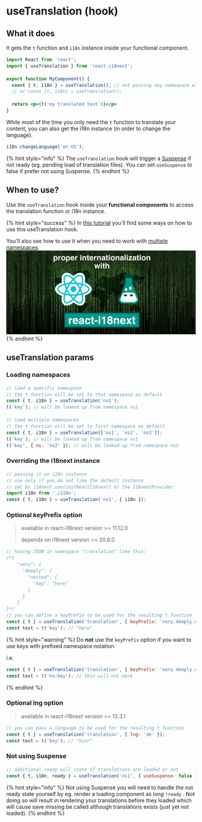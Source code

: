 # useTranslation (hook)

## What it does

It gets the `t` function and `i18n` instance inside your functional component.

```jsx
import React from 'react';
import { useTranslation } from 'react-i18next';

export function MyComponent() {
  const { t, i18n } = useTranslation(); // not passing any namespace will use the defaultNS (by default set to 'translation')
  // or const [t, i18n] = useTranslation();

  return <p>{t('my translated text')}</p>
}
```

While most of the time you only need the `t` function to translate your content, you can also get the i18n instance (in order to change the language).

```javascript
i18n.changeLanguage('en-US');
```

{% hint style="info" %}
The `useTranslation` hook will trigger a [Suspense](https://reactjs.org/docs/concurrent-mode-suspense.html) if not ready (eg. pending load of translation files). You can set `useSuspense` to false if prefer not using Suspense.
{% endhint %}

## When to use?

Use the `useTranslation` hook inside your **functional components** to access the translation function or i18n instance.

{% hint style="success" %}
In [this tutorial](https://locize.com/blog/react-i18next/) you'll find some ways on how to use this useTranslation hook.

You'll also see how to use it when you need to work with [multiple namespaces](https://locize.com/blog/react-i18next/#multiple-namespaces).[\
<img src="../.gitbook/assets/title width (1).jpg" alt="" data-size="original">](https://locize.com/blog/react-i18next/)
{% endhint %}

## useTranslation params

### Loading namespaces

```javascript
// load a specific namespace
// the t function will be set to that namespace as default
const { t, i18n } = useTranslation('ns1');
t('key'); // will be looked up from namespace ns1

// load multiple namespaces
// the t function will be set to first namespace as default
const { t, i18n } = useTranslation(['ns1', 'ns2', 'ns3']);
t('key'); // will be looked up from namespace ns1
t('key', { ns: 'ns2' }); // will be looked up from namespace ns2
```

### Overriding the i18next instance

```javascript
// passing in an i18n instance
// use only if you do not like the default instance
// set by i18next.use(initReactI18next) or the I18nextProvider
import i18n from './i18n';
const { t, i18n } = useTranslation('ns1', { i18n });
```

### Optional keyPrefix option

> available in react-i18next version >= 11.12.0
>
> depends on i18next version >= 20.6.0

```javascript
// having JSON in namespace "translation" like this:
/*{
    "very": {
      "deeply": {
        "nested": {
          "key": "here"
        }
      }
    }
}*/
// you can define a keyPrefix to be used for the resulting t function
const { t } = useTranslation('translation', { keyPrefix: 'very.deeply.nested' });
const text = t('key'); // "here"
```

{% hint style="warning" %}
Do **not** use the `keyPrefix` option if you want to use keys with prefixed namespace notation:

i.e.

```javascript
const { t } = useTranslation('translation', { keyPrefix: 'very.deeply.nested' });
const text = t('ns:key'); // this will not work
```
{% endhint %}

### Optional lng option

> available in react-i18next version >= 12.3.1

```javascript
// you can pass a language to be used for the resulting t function
const { t } = useTranslation('translation', { lng: 'de' });
const text = t('key'); // "hier"
```

### Not using Suspense

```javascript
// additional ready will state if translations are loaded or not
const { t, i18n, ready } = useTranslation('ns1', { useSuspense: false });
```

{% hint style="info" %}
Not using Suspense you will need to handle the not ready state yourself by eg. render a loading component as long `!ready` . Not doing so will result in rendering your translations before they loaded which will cause save missing be called although translations exists (just yet not loaded).
{% endhint %}
